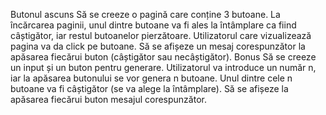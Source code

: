Butonul ascuns
Să se creeze o pagină care conține 3 butoane. La încărcarea paginii, unul dintre butoane va fi ales la întâmplare ca fiind câștigător, iar restul butoanelor pierzătoare. 
Utilizatorul care vizualizează pagina va da click pe butoane. Să se afișeze un mesaj corespunzător la apăsarea fiecărui buton (câștigător sau necâștigător).
Bonus
Să se creeze un input și un buton pentru generare.
Utilizatorul va introduce un număr n, iar la apăsarea butonului se vor genera n butoane. Unul dintre cele n butoane va fi câștigător (se va alege la întâmplare). 
Să se afișeze la apăsarea fiecărui buton mesajul corespunzător.
